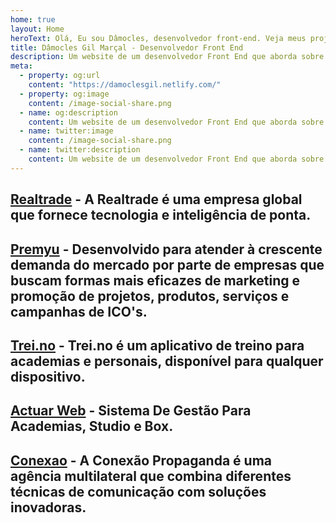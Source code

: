 ```yaml
---
home: true
layout: Home
heroText: Olá, Eu sou Dâmocles, desenvolvedor front-end. Veja meus projetos e saiba mais sobre mim logo abaixo.
title: Dâmocles Gil Marçal - Desenvolvedor Front End
description: Um website de um desenvolvedor Front End que aborda sobre desenvolvimento web, focado em Javascript, HTML, Vue.js, estilo de vida e produtividade.
meta:
  - property: og:url
    content: "https://damoclesgil.netlify.com/"
  - property: og:image
    content: /image-social-share.png
  - name: og:description
    content: Um website de um desenvolvedor Front End que aborda sobre desenvolvimento web, focado em Javascript, HTML, Vue.js, estilo de vida e produtividade.
  - name: twitter:image
    content: /image-social-share.png
  - name: twitter:description
    content: Um website de um desenvolvedor Front End que aborda sobre desenvolvimento web, focado em Javascript, HTML, Vue.js, estilo de vida e produtividade.
---
```


## [Realtrade](/work/realtrade/) - <span>A Realtrade é uma empresa global que fornece tecnologia e inteligência de ponta.</span>

## [Premyu](/work/premyu/) - <span>Desenvolvido para atender à crescente demanda do mercado por parte de empresas que buscam formas mais eficazes de marketing e promoção de projetos, produtos, serviços e campanhas de ICO's.</span>

## [Trei.no](/work/treino/) - <span>Trei.no é um aplicativo de treino para academias e personais, disponível para qualquer dispositivo. </span>

## [Actuar Web](/work/actuarweb/) - <span> Sistema De Gestão Para Academias, Studio e Box.</span>

## [Conexao](/work/conexao/) - <span>A Conexão Propaganda é uma agência multilateral que combina diferentes técnicas de comunicação com soluções inovadoras.</span>
